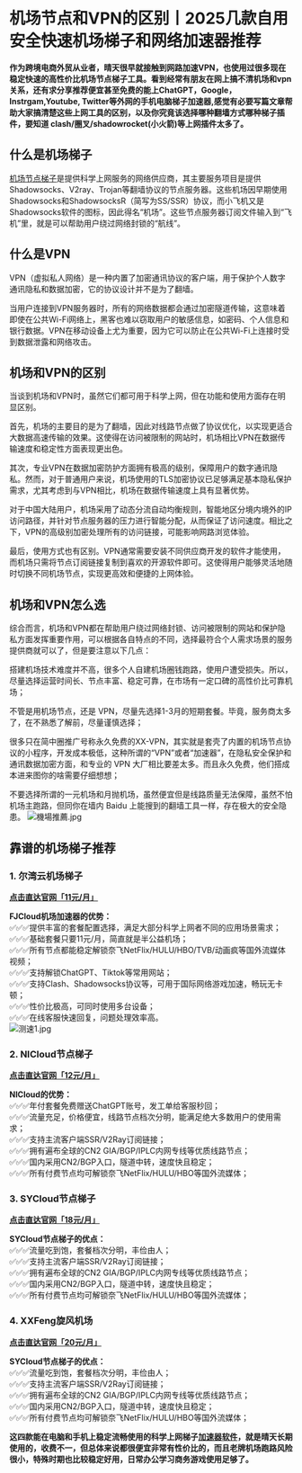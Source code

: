 # 机场节点和VPN的区别丨2025几款自用安全快速机场梯子和网络加速器推荐

**作为跨境电商外贸从业者，晴天很早就接触到网路加速VPN，也使用过很多现在稳定快速的高性价比机场节点梯子工具。看到经常有朋友在网上搞不清机场和vpn关系，还有求分享推荐便宜甚至免费的能上ChatGPT，Google，Instrgam,Youtube, Twitter等外网的手机电脑梯子加速器,感觉有必要写篇文章帮助大家搞清楚这些上网工具的区别，以及你究竟该选择哪种翻墙方式哪种梯子插件，要知道 clash/圈叉/shadowrocket(小火箭)等上网插件太多了。**

## 什么是机场梯子

[机场节点梯子](https://vpntuijian.com/)是提供科学上网服务的网络供应商，其主要服务项目是提供Shadowsocks、V2ray、Trojan等翻墙协议的节点服务器。这些机场因早期使用Shadowsocks和ShadowsocksR（简写为SS/SSR）协议，而小飞机又是Shadowsocks软件的图标，因此得名“机场”。这些节点服务器订阅文件输入到“飞机”里，就是可以帮助用户绕过网络封锁的“航线”。

## 什么是VPN

VPN（虚拟私人网络）是一种内置了加密通讯协议的客户端，用于保护个人数字通讯隐私和数据加密，它的协议设计并不是为了翻墙。

当用户连接到VPN服务器时，所有的网络数据都会通过加密隧道传输，这意味着即使在公共Wi-Fi网络上，黑客也难以窃取用户的敏感信息，如密码、个人信息和银行数据。VPN在移动设备上尤为重要，因为它可以防止在公共Wi-Fi上连接时受到数据泄露和网络攻击。

## 机场和VPN的区别

当谈到机场和VPN时，虽然它们都可用于科学上网，但在功能和使用方面存在明显区别。

首先，机场的主要目的是为了翻墙，因此对线路节点做了协议优化，以实现更适合大数据高速传输的效果。这使得在访问被限制的网站时，机场相比VPN在数据传输速度和稳定性方面表现更出色。

其次，专业VPN在数据加密防护方面拥有极高的级别，保障用户的数字通讯隐私。然而，对于普通用户来说，机场使用的TLS加密协议已足够满足基本隐私保护需求，尤其考虑到与VPN相比，机场在数据传输速度上具有显著优势。

对于中国大陆用户，机场采用了动态分流自动均衡规则，智能地区分境内境外的IP访问路径，并针对节点服务器的压力进行智能分配，从而保证了访问速度。相比之下，VPN的高级别加密处理所有的访问链接，可能影响网路浏览体验。

最后，使用方式也有区别。VPN通常需要安装不同供应商开发的软件才能使用，而机场只需将节点订阅链接复制到喜欢的开源软件即可。这使得用户能够灵活地随时切换不同机场节点，实现更高效和便捷的上网体验。

## 机场和VPN怎么选

综合而言，机场和VPN都在帮助用户绕过网络封锁、访问被限制的网站和保护隐私方面发挥重要作用，可以根据各自特点的不同，选择最符合个人需求场景的服务提供商就可以了，但是要注意以下几点：

搭建机场技术难度并不高，很多个人自建机场圈钱跑路，使用户遭受损失。所以，尽量选择运营时间长、节点丰富、稳定可靠，在市场有一定口碑的高性价比可靠机场；

不管是用机场节点，还是 VPN，尽量先选择1-3月的短期套餐。毕竟，服务商太多了，在不熟悉了解前，尽量谨慎选择；

很多只在简中圈推广号称永久免费的XX-VPN，其实就是套壳了内置的机场节点协议的小程序，开发成本极低，这种所谓的“VPN”或者“加速器”，在隐私安全保护和通讯数据加密方面，和专业的 VPN 大厂相比要差太多。而且永久免费，他们搭成本进来图你的啥需要仔细想想；

不要选择所谓的一元机场和月抛机场，虽然便宜但是线路质量无法保障，虽然不怕机场主跑路，但同你在墙内 Baidu 上能搜到的翻墙工具一样，存在极大的安全隐患。
![機場推薦.jpg](https://s2.loli.net/2023/10/21/GTzleKN9QmI8wVh.jpg)

## 靠谱的机场梯子推荐

### 1. 尔湾云机场梯子
[**点击直达官网「11元/月」**](https://go.1vpn.cc/ewan)

**FJCloud机场加速器的优势：**  
✅✅✅提供丰富的套餐配置选择，满足大部分科学上网者不同的应用场景需求；  
✅✅✅基础套餐只要11元/月，简直就是半公益机场；  
✅✅✅所有节点都能稳定解锁奈飞NetFlix/HULU/HBO/TVB/动画疯等国外流媒体视频；  
✅✅✅支持解锁ChatGPT、Tiktok等常用网站；  
✅✅✅支持Clash、Shadowsocks协议等，可用于国际网络游戏加速，畅玩无卡顿；  
✅✅✅性价比极高，可同时使用多台设备；  
✅✅✅在线客服快速回复，问题处理效率高。    
![测速1.jpg](https://s2.loli.net/2023/10/21/9Ns7FvAWziDhErT.jpg)

### 2. NICloud节点梯子
[**点击直达官网「12元/月」**](https://go.1vpn.cc/nisi)

**NICloud的优势：**  
✅✅✅年付套餐免费赠送ChatGPT账号，发工单给客服秒回；  
✅✅✅流量充足，价格便宜，线路节点档次分明，能满足绝大多数用户的使用需求；  
✅✅✅支持主流客户端SSR/V2Ray订阅链接；  
✅✅✅拥有遍布全球的CN2 GIA/BGP/IPLC内网专线等优质线路节点；  
✅✅✅国内采用CN2/BGP入口，隧道中转，速度快且稳定；  
✅✅✅所有付费节点均可解锁奈飞NetFlix/HULU/HBO等国外流媒体；  

 ### 3. SYCloud节点梯子
[**点击直达官网「18元/月」**](https://go.1vpn.cc/suyu)

**SYCloud节点梯子的优点：**  
✅✅✅流量吃到饱，套餐档次分明，丰俭由人；  
✅✅✅支持主流客户端SSR/V2Ray订阅链接；  
✅✅✅拥有遍布全球的CN2 GIA/BGP/IPLC内网专线等优质线路节点；  
✅✅✅国内采用CN2/BGP入口，隧道中转，速度快且稳定；  
✅✅✅所有付费节点均可解锁奈飞NetFlix/HULU/HBO等国外流媒体；  

### 4. XXFeng旋风机场
[**点击直达官网「20元/月」**](https://go.1vpn.cc/xxfeng)

**SYCloud节点梯子的优点：**  
✅✅✅流量吃到饱，套餐档次分明，丰俭由人；  
✅✅✅支持主流客户端SSR/V2Ray订阅链接；  
✅✅✅拥有遍布全球的CN2 GIA/BGP/IPLC内网专线等优质线路节点；  
✅✅✅国内采用CN2/BGP入口，隧道中转，速度快且稳定；  
✅✅✅所有付费节点均可解锁奈飞NetFlix/HULU/HBO等国外流媒体； 

**这四款能在电脑和手机上稳定流畅使用的科学上网梯子[**加速器软件**](https://github.com/Tecnono/Best-Tizi-5)，就是晴天长期使用的，收费不一，但总体来说都很便宜非常有性价比的，而且老牌机场跑路风险很小，特殊时期也比较稳定好用，日常办公学习商务游戏使用足够了。**
